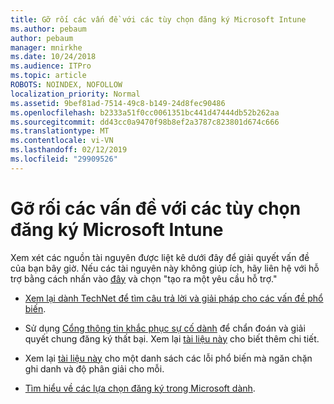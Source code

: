 ```yaml
---
title: Gỡ rối các vấn đề với các tùy chọn đăng ký Microsoft Intune
ms.author: pebaum
author: pebaum
manager: mnirkhe
ms.date: 10/24/2018
ms.audience: ITPro
ms.topic: article
ROBOTS: NOINDEX, NOFOLLOW
localization_priority: Normal
ms.assetid: 9bef81ad-7514-49c8-b149-24d8fec90486
ms.openlocfilehash: b2333a51f0cc0061351bc441d47444db52b262aa
ms.sourcegitcommit: dd43cc0a9470f98b8ef2a3787c823801d674c666
ms.translationtype: MT
ms.contentlocale: vi-VN
ms.lasthandoff: 02/12/2019
ms.locfileid: "29909526"
---
```

# <a name="troubleshoot-issues-with-enrollment-options-microsoft-intune"></a>Gỡ rối các vấn đề với các tùy chọn đăng ký Microsoft Intune

Xem xét các nguồn tài nguyên được liệt kê dưới đây để giải quyết vấn đề của bạn bây giờ. Nếu các tài nguyên này không giúp ích, hãy liên hệ với hỗ trợ bằng cách nhấn vào [đây](https://portal.azure.com/#blade/Microsoft_Intune_DeviceSettings/ExtensionLandingBlade/help) và chọn "tạo ra một yêu cầu hỗ trợ." 
  
- [Xem lại dành TechNet để tìm câu trả lời và giải pháp cho các vấn đề phổ biến](https://social.technet.microsoft.com/Forums/home?category=microsoftintune&amp;filter=alltypes&amp;sort=lastpostdesc).
    
- Sử dụng [Cổng thông tin khắc phục sự cố dành](https://devicemanagement.microsoft.com/#blade/Microsoft_Intune_DeviceSettings/TroubleshootBlade) để chẩn đoán và giải quyết chung đăng ký thất bại. Xem lại [tài liệu này](https://docs.microsoft.com/intune/help-desk-operators) cho biết thêm chi tiết. 
    
- Xem lại [tài liệu này](https://docs.microsoft.com/intune-classic/Troubleshoot/troubleshoot-device-enrollment-in-intune) cho một danh sách các lỗi phổ biến mà ngăn chặn ghi danh và độ phân giải cho mỗi. 
    
- [Tìm hiểu về các lựa chọn đăng ký trong Microsoft dành](https://docs.microsoft.com/intune/enrollment-options).
    

